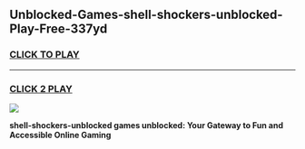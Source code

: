 
## Unblocked-Games-shell-shockers-unblocked-Play-Free-337yd
<h3>
<a href="https://premium76.site?title=shell-shockers-unblocked&ref=12A">CLICK TO PLAY</a></h3>
<hr>

<h3>
<a href="https://premium76.site?title=shell-shockers-unblocked&ref=12A">CLICK 2 PLAY</a>
  
</h3>

<a href="https://premium76.site?title=shell-shockers-unblocked&ref=12A"><img src="https://clearcache.store/games.png"></a>


**shell-shockers-unblocked games unblocked: Your Gateway to Fun and Accessible Online Gaming**

